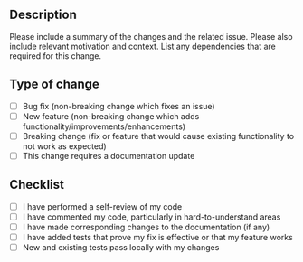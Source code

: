 ## Description

Please include a summary of the changes and the related issue. Please also include relevant motivation and context. List any dependencies that are required for this change.

## Type of change

- [ ] Bug fix (non-breaking change which fixes an issue)
- [ ] New feature (non-breaking change which adds functionality/improvements/enhancements)
- [ ] Breaking change (fix or feature that would cause existing functionality to not work as expected)
- [ ] This change requires a documentation update

## Checklist

- [ ] I have performed a self-review of my code
- [ ] I have commented my code, particularly in hard-to-understand areas
- [ ] I have made corresponding changes to the documentation (if any)
- [ ] I have added tests that prove my fix is effective or that my feature works
- [ ] New and existing tests pass locally with my changes